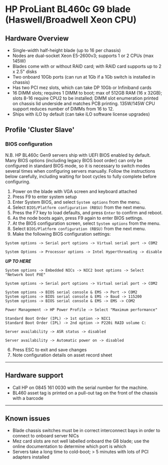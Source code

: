 # HP ProLiant BL460c G9 blade (Haswell/Broadwell Xeon CPU)

## Hardware Overview

 * Single-width half-height blade (up to 16 per chassis)
 * Nodes are dual-socket Xeon E5-2600v3; supports 1 or 2 CPUs (max 145W)
 * Blades come with or without RAID card; with RAID card supports up to 2 x 2.5" disks
 * Two onboard 10Gb ports (can run at 1Gb if a 1Gb switch is installed in chassis)
 * Has two PCI mez slots, which can take DP 10Gb or Infiniband cards
 * 16 DIMM slots; requires 1 DIMM to boot; max of 512GB RAM (16 x 32GB); slots 8-16 require CPU2 to be installed; DIMM slot enumeration printed on chassis lid underside and matches PCB printing. 135W/145W CPU support reduces number of DIMMs from 16 to 12. 
 * Ships with iLO by default (can take iLO software license upgrades)

## Profile 'Cluster Slave'

### BIOS configuration

N.B. HP BL460c Gen9 servers ship with UEFI BIOS enabled by default. Many BIOS options (including legacy BIOS boot order) can only be configured in standard BIOS mode, so it is necessary to switch modes several times when configuring servers manually. Follow the instructions below carefully, including waiting for boot cycles to fully complete before configuring. 

 1. Power on the blade with VGA screen and keyboard attached
 2. Press F9 to enter system setup
 3. Enter System BIOS, and select ```System options``` from the menu.
 4. Select ```BIOS/Platform configuration (RBSU)``` from the next menu.
 5. Press the F7 key to load defaults, and press ```Enter``` to confirm and reboot.
 6. As the node boots again, press F9 again to enter BIOS settings.
 7. At the BIOS configuration screen, select ```System options``` from the menu.
 8. Select ```BIOS/Platform configuration (RBSU)``` from the next menu.
 9. Make the following BIOS configuration settings:
```
System options -> Serial port options -> Virtual serial port -> COM2
```
```
System Options -> Processor options -> Intel Hyperthreading -> disable
```
***UP TO HERE***
```
System options -> Embedded NICs -> NIC2 boot options -> Select "Network boot PXE"
```
```
System options -> Serial port options -> Virtual serial port -> COM2
```
```
System options -> BIOS serial console & EMS -> Port -> COM2
System options -> BIOS serial console & EMS -> Baud -> 115200
System options -> BIOS serial console & EMS -> EMS -> COM2
```
```
Power Management -> HP Power Profile -> Select "Maximum performance"
```
```
Standard Boot Order (IPL) -> 1st option -> NIC1
Standard Boot Order (IPL) -> 2nd option -> P220i RAID volume C:
```
```
Server availability -> ASR status -> disabled
```
```
Server availability -> Automatic power on -> disabled
```
 6. Press ESC to exit and save changes
 7. Note configuration details on asset record sheet

***

## Hardware support

 * Call HP on 0845 161 0030 with the serial number for the machine.
 * BL460 asset tag is printed on a pull-out tag on the front of the chassis with a barcode
 
***
## Known issues
 
 * Blade chassis switches must be in correct interconnect bays in order to connect to onboard server NICs  
 * Mez card slots are not well labelled onboard the G8 blade; use the online documentation to determine which port is which
 * Servers take a long time to cold-boot; > 5 minutes with lots of PCI adapters installed

